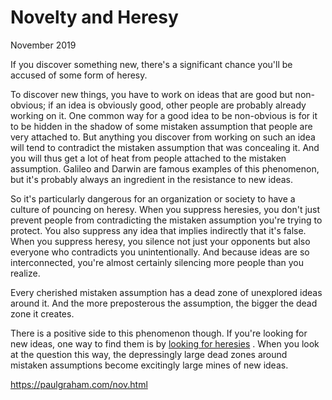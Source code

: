 # Novelty and Heresy

November 2019

If you discover something new, there's a significant chance you'll be accused of some form of heresy.

To discover new things, you have to work on ideas that are good but non-obvious; if an idea is obviously good, other people are probably already working on it. One common way for a good idea to be non-obvious is for it to be hidden in the shadow of some mistaken assumption that people are very attached to. But anything you discover from working on such an idea will tend to contradict the mistaken assumption that was concealing it. And you will thus get a lot of heat from people attached to the mistaken assumption. Galileo and Darwin are famous examples of this phenomenon, but it's probably always an ingredient in the resistance to new ideas.

So it's particularly dangerous for an organization or society to have a culture of pouncing on heresy. When you suppress heresies, you don't just prevent people from contradicting the mistaken assumption you're trying to protect. You also suppress any idea that implies indirectly that it's false. When you suppress heresy, you silence not just your opponents but also everyone who contradicts you unintentionally. And because ideas are so interconnected, you're almost certainly silencing more people than you realize.

Every cherished mistaken assumption has a dead zone of unexplored ideas around it. And the more preposterous the assumption, the bigger the dead zone it creates.

There is a positive side to this phenomenon though. If you're looking for new ideas, one way to find them is by [looking for heresies](https://paulgraham.com/say.html) . When you look at the question this way, the depressingly large dead zones around mistaken assumptions become excitingly large mines of new ideas.

https://paulgraham.com/nov.html
